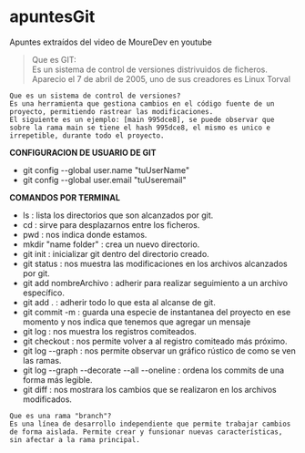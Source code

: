 # apuntesGit
Apuntes extraídos del video de MoureDev en youtube

> Que es GIT:  
    Es un sistema de control de versiones distrivuidos de ficheros.
    Aparecio el 7 de abril de 2005, uno de sus creadores es Linux Torval

    Que es un sistema de control de versiones?
    Es una herramienta que gestiona cambios en el código fuente de un proyecto, permitiendo rastrear las modificaciones.
    El siguiente es un ejemplo: [main 995dce8], se puede observar que sobre la rama main se tiene el hash 995dce8, el mismo es unico e irrepetible, durante todo el proyecto.


**CONFIGURACION DE USUARIO DE GIT**
* git config --global user.name "tuUserName"
* git config --global user.email "tuUseremail"


**COMANDOS POR TERMINAL**  
* ls : lista los directorios que son alcanzados por git.
* cd : sirve para desplazarnos entre los ficheros.
* pwd : nos indica donde estamos.
* mkdir "name folder" : crea un nuevo directorio.
* git init : inicializar git dentro del directorio creado.
* git status : nos muestra las modificaciones en los archivos alcanzados por git.
* git add nombreArchivo : adherir para realizar seguimiento a un archivo específico.
* git add . : adherir todo lo que esta al alcanse de git.
* git commit -m : guarda una especie de instantanea del proyecto en ese momento y nos indica que tenemos que agregar un mensaje
* git log : nos muestra los registros comiteados.
* git checkout : nos permite volver a al registro comiteado más próximo.
* git log --graph : nos permite observar un gráfico rústico de como se ven las ramas.
* git log --graph --decorate --all --oneline : ordena los commits de una forma más legible.
* git diff : nos mostrara los cambios que se realizaron en los archivos modificados.

>
    Que es una rama "branch"?  
    Es una línea de desarrollo independiente que permite trabajar cambios de forma aislada. Permite crear y funsionar nuevas características, sin afectar a la rama principal.